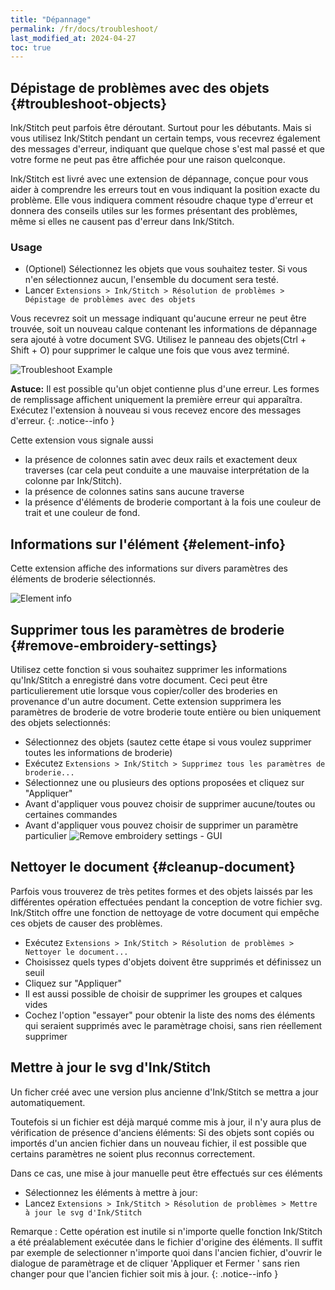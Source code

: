 ```yaml
---
title: "Dépannage"
permalink: /fr/docs/troubleshoot/
last_modified_at: 2024-04-27
toc: true
---
```

## Dépistage de problèmes avec des objets {#troubleshoot-objects}

Ink/Stitch peut parfois être déroutant. Surtout pour les débutants. Mais si vous utilisez Ink/Stitch pendant un certain temps, vous recevrez également des messages d'erreur, indiquant que quelque chose s'est mal passé et que votre forme ne peut pas être affichée pour une raison quelconque.

Ink/Stitch est livré avec une extension de dépannage, conçue pour vous aider à comprendre les erreurs tout en vous indiquant la position exacte du problème. Elle vous indiquera comment résoudre chaque type d'erreur et donnera des conseils utiles sur les formes présentant des problèmes, même si elles ne causent pas d'erreur dans Ink/Stitch.

### Usage

* (Optionel) Sélectionnez les objets que vous souhaitez tester. Si vous n'en sélectionnez aucun, l'ensemble du document sera testé.
* Lancer `Extensions > Ink/Stitch > Résolution de problèmes > Dépistage de problèmes avec des objets`

Vous recevrez soit un message indiquant qu'aucune erreur ne peut être trouvée, soit un nouveau calque contenant les informations de dépannage sera ajouté à votre document SVG. Utilisez le panneau des objets(Ctrl + Shift + O) pour supprimer le calque une fois que vous avez terminé.

![Troubleshoot Example](/assets/images/docs/fr/troubleshoot.jpg)

**Astuce:** Il est possible qu'un objet contienne plus d'une erreur. Les formes de remplissage affichent uniquement la première erreur qui apparaîtra. Exécutez l'extension à nouveau si vous recevez encore des messages d'erreur.
{: .notice--info }

Cette extension vous signale aussi
* la présence de colonnes satin avec deux rails et exactement deux traverses (car cela peut conduite a une mauvaise interprétation de la colonne par Ink/Stitch).
* la présence de colonnes satins sans aucune traverse
* la présence d'éléments de broderie comportant à la fois une couleur de trait et une couleur de fond.


## Informations sur l'élément {#element-info}

Cette extension affiche des informations sur divers paramètres des éléments de broderie sélectionnés.

![Element info](/assets/images/docs/en/element_info.png)


## Supprimer tous les paramètres de broderie {#remove-embroidery-settings}

Utilisez cette fonction si vous souhaitez supprimer les informations qu'Ink/Stitch a enregistré dans votre document.
Ceci peut être particulierement utie lorsque vous copier/coller des broderies en provenance d'un autre document.
Cette extension supprimera les paramètres de broderie de votre broderie toute entière ou bien uniquement des objets selectionnés:
* Sélectionnez des objets (sautez cette étape si vous voulez supprimer toutes les informations de broderie)
* Exécutez `Extensions > Ink/Stitch > Supprimez tous les paramètres de broderie...`
* Sélectionnez une ou plusieurs des options proposées et cliquez sur "Appliquer"
* Avant d'appliquer vous pouvez choisir de supprimer aucune/toutes ou certaines commandes
* Avant d'appliquer vous pouvez choisir de supprimer un paramètre particulier
![Remove embroidery settings - GUI](/assets/images/docs/fr/supprimer_parametres_broderie.png)

## Nettoyer le document {#cleanup-document}

Parfois vous trouverez de très petites formes et des objets laissés par les différentes opération effectuées pendant la conception de votre fichier svg.
Ink/Stitch  offre une fonction de nettoyage de votre document qui empêche ces objets de causer des problèmes.

* Exécutez `Extensions > Ink/Stitch > Résolution de problèmes > Nettoyer le document...`
* Choisissez quels types d'objets doivent être supprimés et définissez un seuil
* Cliquez sur "Appliquer"
* Il est aussi possible de choisir de supprimer les groupes et calques vides
* Cochez l'option "essayer" pour obtenir la liste des noms des éléments qui seraient supprimés avec le paramètrage choisi, sans rien réellement supprimer

## Mettre à jour le svg d'Ink/Stitch 

Un ficher créé avec une version plus ancienne d'Ink/Stitch  se mettra a jour automatiquement.

Toutefois si un fichier est déjà marqué comme mis à jour, il n'y aura plus de vérification de présence d'anciens éléments: Si des objets sont copiés ou importés d'un ancien fichier dans un nouveau fichier, il est possible que certains paramètres ne soient plus reconnus correctement.

Dans ce cas, une mise à jour manuelle peut être effectués sur ces éléments

* Sélectionnez les éléments à mettre à jour:
* Lancez `Extensions > Ink/Stitch > Résolution de problèmes > Mettre à jour le svg d'Ink/Stitch`

Remarque : Cette opération est inutile si n'importe quelle fonction Ink/Stitch a été préalablement exécutée dans le fichier d'origine des éléments. Il suffit par exemple de selectionner n'importe quoi dans l'ancien fichier, d'ouvrir le dialogue de paramètrage et de cliquer 'Appliquer et Fermer ' sans rien changer pour que l'ancien fichier soit mis à jour. 
{: .notice--info }


